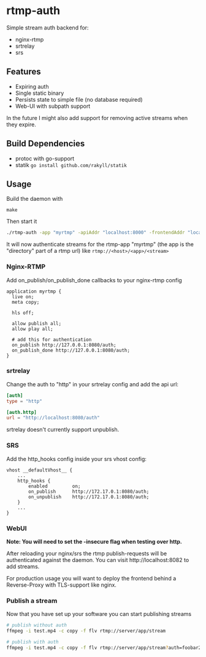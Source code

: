 # rtmp-auth
Simple stream auth backend for:
  - nginx-rtmp
  - srtrelay
  - srs

## Features
  * Expiring auth
  * Single static binary
  * Persists state to simple file (no database required)
  * Web-UI with subpath support

In the future I might also add support for removing active streams when they expire.

## Build Dependencies
  * protoc with go-support
  * statik ```go install github.com/rakyll/statik```

## Usage
Build the daemon with
```
make
```

Then start it
```bash
./rtmp-auth -app "myrtmp" -apiAddr "localhost:8000" -frontendAddr "localhost:8082"
```
It will now authenticate streams for the rtmp-app "myrtmp" (the app is the "directory" part of a rtmp url) like ```rtmp://<host>/<app>/<stream>```

### Nginx-RTMP
Add on_publish/on_publish_done callbacks to your nginx-rtmp config
```nginx
application myrtmp {
  live on;
  meta copy;

  hls off;

  allow publish all;
  allow play all;

  # add this for authentication
  on_publish http://127.0.0.1:8080/auth;
  on_publish_done http://127.0.0.1:8080/auth;
}
```

### srtrelay
Change the auth to "http" in your srtrelay config and add the api url:
```toml
[auth]
type = "http"

[auth.http]
url = "http://localhost:8080/auth"
```

srtrelay doesn't currently support unpublish.

### SRS
Add the http_hooks config inside your srs vhost config:
```nginx
vhost __defaultVhost__ {
    ...
    http_hooks {
        enabled         on;
        on_publish      http://172.17.0.1:8080/auth;
        on_unpublish    http://172.17.0.1:8080/auth;
    }
    ...
}
```

### WebUI
**Note: You will need to set the -insecure flag when testing over http.**

After reloading your nginx/srs the rtmp publish-requests will be authenticated against the daemon.
You can visit http://localhost:8082 to add streams.

For production usage you will want to deploy the frontend behind a Reverse-Proxy with TLS-support like nginx.

### Publish a stream
Now that you have set up your software you can start publishing streams

```bash
# publish without auth
ffmpeg -i test.mp4 -c copy -f flv rtmp://server/app/stream

# publish with auth
ffmpeg -i test.mp4 -c copy -f flv rtmp://server/app/stream?auth=foobar2342

```

